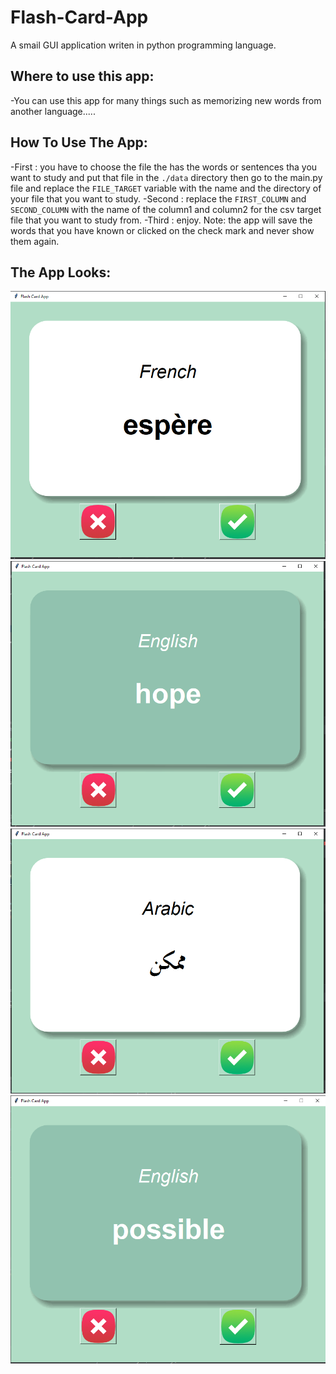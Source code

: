 # Flash-Card-App
A smail GUI application writen in python programming language.
## Where to use this app:
-You can use this app for many things such as memorizing new words from another language.....
## How To Use The App:
-First : you have to choose the file the has the words or sentences tha you want to study and put that file in the ``./data`` 
directory then go to the main.py file and replace the ``FILE_TARGET`` variable with the name and the directory of your file that you want
to study.
-Second : replace the  ``FIRST_COLUMN`` and  ``SECOND_COLUMN`` with the name of the column1 and column2 for the csv 
target file that you want to study from.
-Third : enjoy.
Note: the app will save the words that you have known or clicked on the check mark and never show them again.
## The App Looks:
![plot](./images/demo1.PNG)
![plot](./images/demo2.PNG)
![plot](./images/demo3.PNG)
![plot](./images/demo4.PNG)


